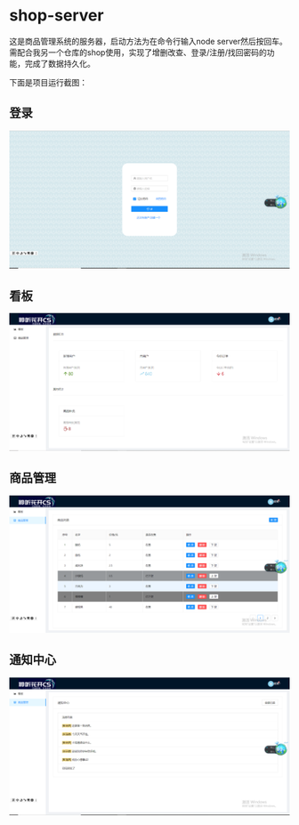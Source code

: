 # shop-server
这是商品管理系统的服务器，启动方法为在命令行输入node  server然后按回车。需配合我另一个仓库的shop使用，实现了增删改查、登录/注册/找回密码的功能，完成了数据持久化。

下面是项目运行截图：

## 登录
![image](https://github.com/cuishuang1117/shop-server/blob/main/images/1.png)

## 看板
![image](https://github.com/cuishuang1117/shop-server/blob/main/images/2.png)

## 商品管理
![image](https://github.com/cuishuang1117/shop-server/blob/main/images/3.png)

## 通知中心
![image](https://github.com/cuishuang1117/shop-server/blob/main/images/4.png)

